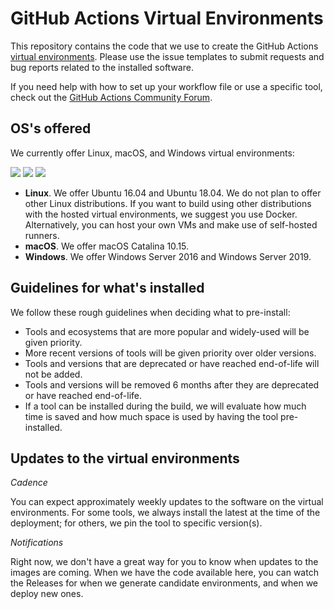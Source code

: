 # GitHub Actions Virtual Environments
This repository contains the code that we use to create the GitHub Actions [virtual environments](https://help.github.com/en/articles/software-in-virtual-environments-for-github-actions).
Please use the issue templates to submit requests and bug reports related to the installed software.

If you need help with how to set up your workflow file or use a specific tool, 
check out the [GitHub Actions Community Forum](https://github.community/t5/GitHub-Actions/bd-p/actions).

## OS's offered
We currently offer Linux, macOS, and Windows virtual environments:

[![](https://actionvirtualenvironmentsstatus.azurewebsites.net/api/status?imageName=Ubuntu18&badge=1)](https://github.com/actions/virtual-environments/blob/master/images/linux/Ubuntu1804-README.md)
[![](https://actionvirtualenvironmentsstatus.azurewebsites.net/api/status?imageName=Ubuntu16&badge=1)](https://github.com/actions/virtual-environments/blob/master/images/linux/Ubuntu1604-README.md)
[![](https://actionvirtualenvironmentsstatus.azurewebsites.net/api/status?imageName=windows-2019-vs2019&badge=1)](https://github.com/actions/virtual-environments/blob/master/images/win/Windows2019-Readme.md)

- **Linux**. We offer Ubuntu 16.04 and Ubuntu 18.04. We do not plan to offer other Linux distributions. If you want to build using other distributions with the hosted virtual environments, we suggest you use Docker. Alternatively, you can host your own VMs and make use of self-hosted runners. 
- **macOS**. We offer macOS Catalina 10.15.
- **Windows**. We offer Windows Server 2016 and Windows Server 2019.

## Guidelines for what's installed
We follow these rough guidelines when deciding what to pre-install:

- Tools and ecosystems that are more popular and widely-used will be given priority.
- More recent versions of tools will be given priority over older versions.
- Tools and versions that are deprecated or have reached end-of-life will not be added.
- Tools and versions will be removed 6 months after they are deprecated or have reached end-of-life.
- If a tool can be installed during the build, we will evaluate how much time is saved
and how much space is used by having the tool pre-installed.

## Updates to the virtual environments
_Cadence_

You can expect approximately weekly updates to the software on the virtual environments.
For some tools, we always install the latest at the time of the deployment; for others,
we pin the tool to specific version(s).

_Notifications_

Right now, we don't have a great way for you to know when updates to the images are coming.
When we have the code available here, you can watch the Releases for when we generate
candidate environments, and when we deploy new ones.
